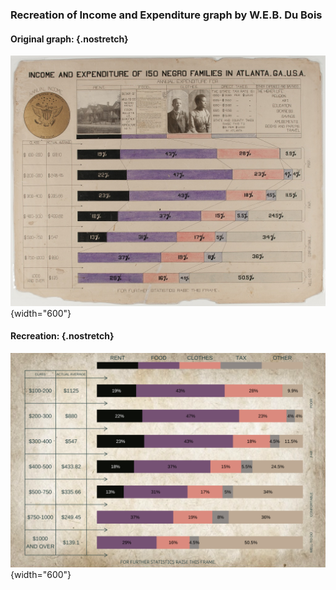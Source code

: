 ### Recreation of Income and Expenditure graph by W.E.B. Du Bois

#### Original graph: {.nostretch}

![](images/original.jpeg){width="600"}

#### Recreation: {.nostretch}

![](images/recreation.png){width="600"}
